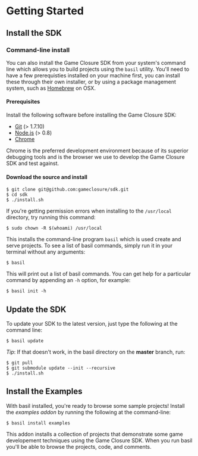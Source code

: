 # Getting Started

## Install the SDK

<!--
### Use the Installer

The easiest way to get up and running with the Game Closure
SDK is to simply download and click the Installer. This will
install everything you need to run a game built on the game
Closure SDK. You can download this at [http://gameclosure.com/sdk](http://gameclosure.com/sdk)
-->

### Command-line install

You can also install the Game Closure SDK from your system's
command line which allows you to build projects using the
`basil` utility. You'll need to have a few prerequisties
installed on your machine first, you can install these
through their own installer, or by using a package
management system, such as [Homebrew](http://mxcl.github.com/homebrew/)
on OSX.

#### Prerequisites

Install the following software before installing the Game
Closure SDK:

* [Git](http://git-scm.com) (> 1.7.10)
* [Node.js](http://nodejs.org) (> 0.8)
* [Chrome](www.google.com/chrome)

Chrome is the preferred development environment because of
its superior debugging tools and is the browser we use to
develop the Game Closure SDK and test against.

#### Download the source and install

~~~
$ git clone git@github.com:gameclosure/sdk.git
$ cd sdk
$ ./install.sh
~~~

If you're getting permission errors when installing to the
`/usr/local` directory, try running this command:

~~~
$ sudo chown -R $(whoami) /usr/local
~~~

This installs the command-line program `basil` which is used
create and serve projects. To see a list of basil commands,
simply run it in your terminal without any arguments:

~~~
$ basil
~~~

This will print out a list of basil commands. You can get
help for a particular command  by appending an `-h` option,
for example:

~~~
$ basil init -h
~~~


## Update the SDK

To update your SDK to the latest version, just type the
following at the command line:

~~~
$ basil update
~~~

*Tip*: If that doesn't work, in the basil directory on the **master** branch, run:

~~~
$ git pull
$ git submodule update --init --recursive
$ ./install.sh
~~~


## Install the Examples

With basil installed, you're ready to browse some sample
projects! Install the *examples addon* by running the
following at the command-line:

~~~
$ basil install examples
~~~

This addon installs a collection of projects that demonstrate
some game developement techniques using the Game Closure
SDK. When you run basil you'll be able to browse the
projects, code, and comments.

